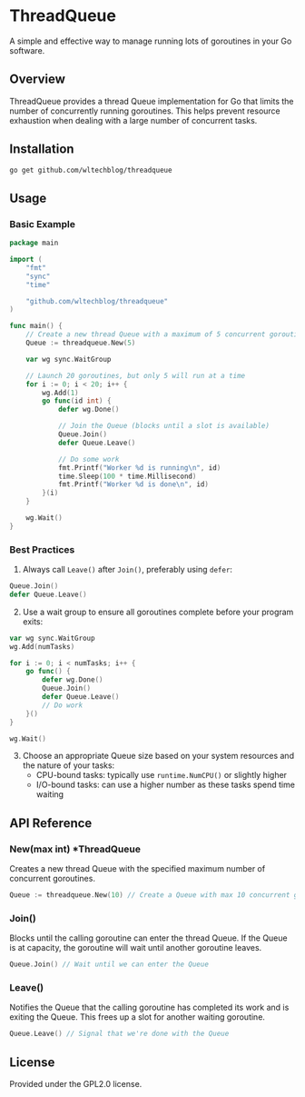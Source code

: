# ThreadQueue

A simple and effective way to manage running lots of goroutines in your Go software.

## Overview

ThreadQueue provides a thread Queue implementation for Go that limits the number of concurrently running goroutines. This helps prevent resource exhaustion when dealing with a large number of concurrent tasks.

## Installation

```bash
go get github.com/wltechblog/threadqueue
```

## Usage

### Basic Example

```go
package main

import (
    "fmt"
    "sync"
    "time"

    "github.com/wltechblog/threadqueue"
)

func main() {
    // Create a new thread Queue with a maximum of 5 concurrent goroutines
    Queue := threadqueue.New(5)

    var wg sync.WaitGroup

    // Launch 20 goroutines, but only 5 will run at a time
    for i := 0; i < 20; i++ {
        wg.Add(1)
        go func(id int) {
            defer wg.Done()

            // Join the Queue (blocks until a slot is available)
            Queue.Join()
            defer Queue.Leave()

            // Do some work
            fmt.Printf("Worker %d is running\n", id)
            time.Sleep(100 * time.Millisecond)
            fmt.Printf("Worker %d is done\n", id)
        }(i)
    }

    wg.Wait()
}
```

### Best Practices

1. Always call `Leave()` after `Join()`, preferably using `defer`:

```go
Queue.Join()
defer Queue.Leave()
```

2. Use a wait group to ensure all goroutines complete before your program exits:

```go
var wg sync.WaitGroup
wg.Add(numTasks)

for i := 0; i < numTasks; i++ {
    go func() {
        defer wg.Done()
        Queue.Join()
        defer Queue.Leave()
        // Do work
    }()
}

wg.Wait()
```

3. Choose an appropriate Queue size based on your system resources and the nature of your tasks:
   - CPU-bound tasks: typically use `runtime.NumCPU()` or slightly higher
   - I/O-bound tasks: can use a higher number as these tasks spend time waiting

## API Reference

### New(max int) *ThreadQueue

Creates a new thread Queue with the specified maximum number of concurrent goroutines.

```go
Queue := threadqueue.New(10) // Create a Queue with max 10 concurrent goroutines
```

### Join()

Blocks until the calling goroutine can enter the thread Queue. If the Queue is at capacity, the goroutine will wait until another goroutine leaves.

```go
Queue.Join() // Wait until we can enter the Queue
```

### Leave()

Notifies the Queue that the calling goroutine has completed its work and is exiting the Queue. This frees up a slot for another waiting goroutine.

```go
Queue.Leave() // Signal that we're done with the Queue
```

## License

Provided under the GPL2.0 license.
